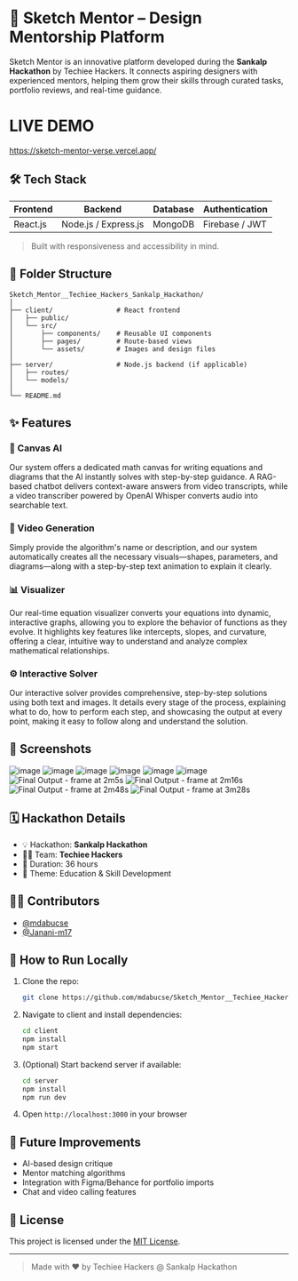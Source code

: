 # 🎨 Sketch Mentor – Design Mentorship Platform

Sketch Mentor is an innovative platform developed during the **Sankalp Hackathon** by Techiee Hackers. It connects aspiring designers with experienced mentors, helping them grow their skills through curated tasks, portfolio reviews, and real-time guidance.

# LIVE DEMO
https://sketch-mentor-verse.vercel.app/

## 🛠️ Tech Stack

| Frontend | Backend              | Database | Authentication |
| -------- | -------------------- | -------- | -------------- |
| React.js | Node.js / Express.js | MongoDB  | Firebase / JWT |

> Built with responsiveness and accessibility in mind.

## 📂 Folder Structure

```
Sketch_Mentor__Techiee_Hackers_Sankalp_Hackathon/
│
├── client/                # React frontend
│   ├── public/
│   └── src/
│       ├── components/    # Reusable UI components
│       ├── pages/         # Route-based views
│       └── assets/        # Images and design files
│
├── server/                # Node.js backend (if applicable)
│   ├── routes/
│   └── models/
│
└── README.md
```

## ✨ Features

### 🎨 Canvas AI

Our system offers a dedicated math canvas for writing equations and diagrams that the AI instantly solves with step-by-step guidance. A RAG-based chatbot delivers context-aware answers from video transcripts, while a video transcriber powered by OpenAI Whisper converts audio into searchable text.

### 🎥 Video Generation

Simply provide the algorithm's name or description, and our system automatically creates all the necessary visuals—shapes, parameters, and diagrams—along with a step-by-step text animation to explain it clearly.

### 📊 Visualizer

Our real-time equation visualizer converts your equations into dynamic, interactive graphs, allowing you to explore the behavior of functions as they evolve. It highlights key features like intercepts, slopes, and curvature, offering a clear, intuitive way to understand and analyze complex mathematical relationships.

### ⚙️ Interactive Solver

Our interactive solver provides comprehensive, step-by-step solutions using both text and images. It details every stage of the process, explaining what to do, how to perform each step, and showcasing the output at every point, making it easy to follow along and understand the solution.

## 📸 Screenshots
![image](https://github.com/user-attachments/assets/44dcd16c-1c97-4188-9f2e-404e02571674)
![image](https://github.com/user-attachments/assets/8db15e21-82f5-4103-b2e7-4ef08f24658b)
![image](https://github.com/user-attachments/assets/58257208-7520-44e3-9b93-682d8f05f02d)
![image](https://github.com/user-attachments/assets/6110577b-d0bd-4b51-9054-b2c6853d2e3c)
![image](https://github.com/user-attachments/assets/010123b4-867c-4ead-9b42-b32aa8f86da9)
![image](https://github.com/user-attachments/assets/292fd221-f4d5-409a-b6d8-158e8e714426)
![Final Output - frame at 2m5s](https://github.com/user-attachments/assets/ced7bdb1-5d59-4c74-8569-523e80898b00)
![Final Output - frame at 2m16s](https://github.com/user-attachments/assets/c1739244-ccc5-46c8-8d68-2886f15636ee)
![Final Output - frame at 2m48s](https://github.com/user-attachments/assets/e581ec58-d9ca-4a2c-9954-a635724fe932)
![Final Output - frame at 3m28s](https://github.com/user-attachments/assets/75730175-8a5b-402b-91d7-4608df47c3b3)

## 🗓️ Hackathon Details

* 💡 Hackathon: **Sankalp Hackathon**
* 🧑‍💻 Team: **Techiee Hackers**
* 🏁 Duration: 36 hours
* 🎯 Theme: Education & Skill Development

## 👨‍💻 Contributors

* [@mdabucse](https://github.com/mdabucse)
* [@Janani-m17](https://github.com/Janani-m17)

## 🧪 How to Run Locally

1. Clone the repo:

   ```bash
   git clone https://github.com/mdabucse/Sketch_Mentor__Techiee_Hackers_Sankalp_Hackathon.git
   ```

2. Navigate to client and install dependencies:

   ```bash
   cd client
   npm install
   npm start
   ```

3. (Optional) Start backend server if available:

   ```bash
   cd server
   npm install
   npm run dev
   ```

4. Open `http://localhost:3000` in your browser

## 📌 Future Improvements

* AI-based design critique
* Mentor matching algorithms
* Integration with Figma/Behance for portfolio imports
* Chat and video calling features

## 📄 License

This project is licensed under the [MIT License](LICENSE).

---

> Made with ❤️ by Techiee Hackers @ Sankalp Hackathon
